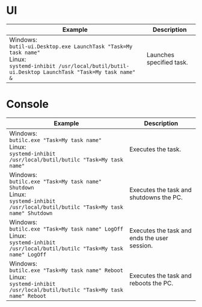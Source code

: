 # UI

| Example                                                                                                                                                                    | Description                |
| -------------------------------------------------------------------------------------------------------------------------------------------------------------------------- | -------------------------- |
| Windows:<br />`butil-ui.Desktop.exe LaunchTask "Task=My task name"`<br />Linux:<br />`systemd-inhibit /usr/local/butil/butil-ui.Desktop LaunchTask "Task=My task name"  &` | Launches specified task.   |

# Console

| Example                                                                                                                                           | Description                                     |
| ------------------------------------------------------------------------------------------------------------------------------------------------- | ----------------------------------------------- |
| Windows:<br />`butilc.exe "Task=My task name"`<br />Linux:<br />`systemd-inhibit /usr/local/butil/butilc "Task=My task name"`                     | Executes the task.                              |
| Windows:<br />`butilc.exe "Task=My task name" Shutdown`<br />Linux:<br />`systemd-inhibit /usr/local/butil/butilc "Task=My task name" Shutdown`   | Executes the task and shutdowns the PC.         |
| Windows:<br />`butilc.exe "Task=My task name" LogOff`<br />Linux:<br />`systemd-inhibit /usr/local/butil/butilc "Task=My task name" LogOff`       | Executes the task and ends the user session.    |
| Windows:<br />`butilc.exe "Task=My task name" Reboot`<br />Linux:<br />`systemd-inhibit /usr/local/butil/butilc "Task=My task name" Reboot`       | Executes the task and reboots the PC.           |
